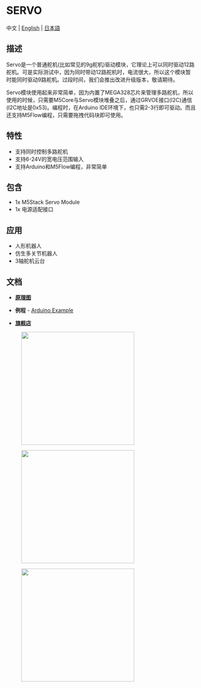 # SERVO

中文 | [English](/en/product_documents/modules/module_servo) | [日本語](ja/product_documents/modules/module_servo)

## 描述

Servo是一个普通舵机(比如常见的9g舵机)驱动模块，它理论上可以同时驱动12路舵机。可是实际测试中，因为同时带动12路舵机时，电流很大，所以这个模块暂时能同时驱动9路舵机。过段时间，我们会推出改进升级版本，敬请期待。

Servo模块使用起来非常简单，因为内置了MEGA328芯片来管理多路舵机，所以使用的时候，只需要M5Core与Servo模块堆叠之后，通过GRVOE接口(I2C)通信(I2C地址是0x53)。编程时，在Arduino IDE环境下，也只需2-3行即可驱动。而且还支持M5Flow编程，只需要拖拽代码块即可使用。

## 特性

-  支持同时控制多路舵机
-  支持6-24V的宽电压范围输入
-  支持Arduino和M5Flow编程，非常简单

## 包含

-  1x M5Stack Servo Module
-  1x 电源适配接口

## 应用

-  人形机器人
-  仿生多关节机器人
-  3轴舵机云台

## 文档

-  **[原理图](zh_CN/file_to_display_null)**

-  **例程** - [Arduino Example](https://github.com/m5stack/M5Stack/tree/master/examples/Modules/Servo)

- **[旗舰店](https://www.aliexpress.com/store/product/M5Stack-New-SERVO-Module-Board-12-Channels-Servo-Controller-with-MEGA328-Inside-Power-Adapter-6-24V/3226069_32951356502.html?spm=a2g1y.12024536.productList_5885011.pic_0)**

<figure>
    <img src="assets/img/product_pics/modules/servo_01.jpg" height="300" width="300">
</figure>

<figure>
    <img src="assets/img/product_pics/modules/servo_02.jpg" height="300" width="300">
</figure>

<figure>
    <img src="assets/img/product_pics/modules/servo_03.jpg" height="300" width="300">
</figure>